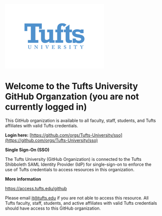 ![Tufts Logo](https://github.com/Tufts-University/.github/blob/main/Tufts_univ_blue_small.png)
# Welcome to the Tufts University GitHub Organzation (you are not currently logged in)
This GitHub organization is available to all faculty, staff, students, and Tufts affiliates with valid Tufts credentials.

**Login here:** [https://github.com/orgs/Tufts-University/sso](https://github.com/orgs/Tufts-University/sso)


**Single Sign-On (SSO)**

The Tufts University (GitHub Organization) is connected to the Tufts Shibboleth SAML Identity Provider (IdP) for single-sign-on to enforce the use of Tufts credentials to access resources in this organization.  

**More information**

https://access.tufts.edu/github

Please email it@tufts.edu if you are not able to access this resource. All Tufts faculty, staff, students, and active affiliates with valid Tufts credentials should have access to this GitHub organization.

